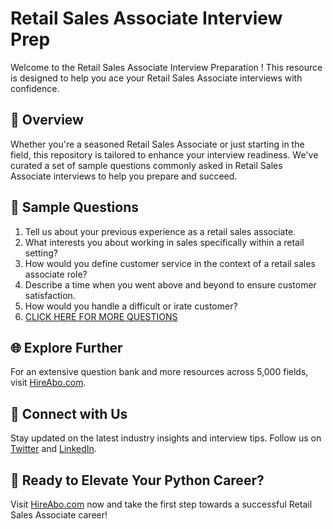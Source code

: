 # Retail Sales Associate Interview Prep

Welcome to the Retail Sales Associate Interview Preparation ! This resource is designed to help you ace your Retail Sales Associate interviews with confidence.

## 🚀 Overview

Whether you're a seasoned Retail Sales Associate or just starting in the field, this repository is tailored to enhance your interview readiness. We've curated a set of sample questions commonly asked in Retail Sales Associate interviews to help you prepare and succeed.

## 📝 Sample Questions

1. Tell us about your previous experience as a retail sales associate.
2. What interests you about working in sales specifically within a retail setting?
3. How would you define customer service in the context of a retail sales associate role?
4. Describe a time when you went above and beyond to ensure customer satisfaction.
5. How would you handle a difficult or irate customer?
6. [CLICK HERE FOR MORE QUESTIONS](https://hireabo.com/job/22_1_24/Retail%20Sales%20Associate)

## 🌐 Explore Further

For an extensive question bank and more resources across 5,000 fields, visit [HireAbo.com](https://www.hireabo.com).

## 📱 Connect with Us

Stay updated on the latest industry insights and interview tips. Follow us on [Twitter](https://twitter.com/hireabo) and [LinkedIn](https://www.linkedin.com/in/hire-abo-3609972a8/).

## 🚀 Ready to Elevate Your Python Career?

Visit [HireAbo.com](https://www.hireabo.com) now and take the first step towards a successful Retail Sales Associate career!